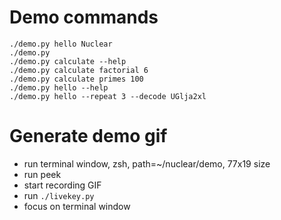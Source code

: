# Demo commands
```
./demo.py hello Nuclear
./demo.py
./demo.py calculate --help
./demo.py calculate factorial 6
./demo.py calculate primes 100
./demo.py hello --help
./demo.py hello --repeat 3 --decode UGlja2xl
```

# Generate demo gif
- run terminal window, zsh, path=~/nuclear/demo, 77x19 size
- run peek
- start recording GIF
- run `./livekey.py`
- focus on terminal window
